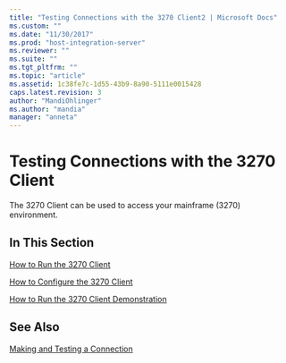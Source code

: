 ```yaml
---
title: "Testing Connections with the 3270 Client2 | Microsoft Docs"
ms.custom: ""
ms.date: "11/30/2017"
ms.prod: "host-integration-server"
ms.reviewer: ""
ms.suite: ""
ms.tgt_pltfrm: ""
ms.topic: "article"
ms.assetid: 1c38fe7c-1d55-43b9-8a90-5111e0015428
caps.latest.revision: 3
author: "MandiOhlinger"
ms.author: "mandia"
manager: "anneta"
---
```

# Testing Connections with the 3270 Client
The 3270 Client can be used to access your mainframe (3270) environment.  
  
## In This Section  
 [How to Run the 3270 Client](../core/how-to-run-the-3270-client2.md)  
  
 [How to Configure the 3270 Client](../core/how-to-configure-the-3270-client1.md)  
  
 [How to Run the 3270 Client Demonstration](../core/how-to-run-the-3270-client-demonstration1.md)  
  
## See Also  
 [Making and Testing a Connection](../core/making-and-testing-a-connection2.md)